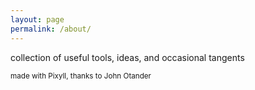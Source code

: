 ```yaml
---
layout: page
permalink: /about/
---
```


 collection of useful tools, ideas, and occasional tangents

 <small>made with Pixyll, thanks to John Otander</small>


